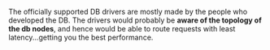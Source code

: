 The officially supported DB drivers are mostly made by the people who developed the DB. The drivers would probably be **aware of the topology of the db nodes**, and hence would be able to route requests with least latency...getting you the best performance. 